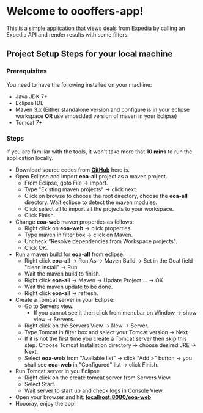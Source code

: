 # Welcome to oooffers-app!

This is a simple application that views deals from Expedia by calling an Expedia API and render results with some filters.

## Project Setup Steps for your local machine
### Prerequisites
You need to have the following installed on your machine:
- Java JDK 7+
- Eclipse IDE
- Maven 3.x (Either standalone version and configure is in your eclipse workspace **OR** use embedded version of maven in your Eclipse)
- Tomcat 7+
### Steps
If you are familiar with the tools, it won't take more that **10 mins** to run the application locally.
 - Download source codes from **[GitHub](https://github.com/zrieq/oooffers-app)** here is.
 - Open Eclipse and import **eoa-all** project as a maven project.
	 - From Eclipse, goto File -> import.
	 - Type "Existing maven projects" -> click next.
	 - Click on browse to choose the root directory, choose the **eoa-all** directory. Wait eclipse to detect the maven modules.
	 - Click select all to import all the projects to your workspace.
	 - Click Finish.
 - Change **eoa-web** maven properties as follows:
	 - Right click on **eoa-web** -> click properties.
	 - Type maven in filter box -> click on Maven.
	 - Uncheck "Resolve dependencies from Workspace projects".
	 - Click OK.
 - Run a maven build for **eoa-all** from eclipse:
	 - Right click **eoa-all** -> Run  As -> Maven Build -> Set in the Goal field "clean install" -> Run.
	 - Wait the maven build to finish.
	 - Right click **eoa-all** -> Maven -> Update Project ... -> OK.
	 - Wait the maven update to be done.
	 - Right click **eoa-all** -> refresh.
 - Create a Tomcat server in your Eclipse:
	 - Go to Servers view.
		 - If you cannot see it then click from menubar on Window -> show view -> Servers.
	 - Right click on the Servers View -> New -> Server.
	 - Type Tomcat in filter box and select your Tomcat version -> Next
	 - If it is not the first time you create a Tomcat server then skip this step. Choose Tomcat Installation directory -> choose desired JRE -> Next.
	 - Select **eoa-web** from "Available list" -> click "Add >" button -> you shall see **eoa-web** in "Configured" list -> click Finish.
 - Run Tomcat server in you Eclipse
	 - Right click on the create tomcat server from Servers View.
	 - Select Start.
	 - Wait server to start up and check logs in Console View.
 - Open your browser and hit: **[localhost:8080/eoa-web](localhost:8080/eoa-web)**
 - Hoooray, enjoy the app!